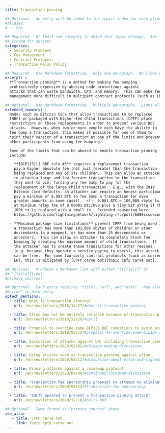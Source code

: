 ```yaml
---
title: Transaction pinning

## Optional.  An entry will be added to the topics index for each alias
#aliases:
#  - Foo

## Required.  At least one category to which this topic belongs.  See
## schema for options
categories:
  - Security Problems
  - Fee Management
  - Contract Protocols
  - Transaction Relay Policy

## Required.  Use Markdown formatting.  Only one paragraph.  No links allowed.
excerpt: >
  **Transaction pinning** is a method for making fee bumping
  prohibitively expensive by abusing node protections against
  attacks that can waste bandwidth, CPU, and memory.  This can make fee
  management more difficult in multipart contract protocols (such as LN).

## Optional.  Use Markdown formatting.  Multiple paragraphs.  Links allowed.
extended_summary: |
  Nodes such as Bitcoin Core that allow transactions to be replaced
  (RBF) or packaged with higher-fee child transactions (CPFP) place
  restrictions on those replacements in order to prevent various DoS
  attacks.  However, when two or more people each have the ability to
  fee bump a transaction, this makes it possible for one of them to
  *pin* their version of a transaction at one of the limits and prevent
  other participants from using fee bumping.

  Some of the limits that can be abused to enable transaction pinning
  include:

  - **[BIP125][] RBF rule #3** requires a replacement transaction
    pay a higher absolute fee (not just feerate) than the transaction
    being replaced and any of its children.  This can allow an attacker
    to attach a large and low-feerate transaction to the transaction
    they want to pin, forcing any fee bump to pay for the
    replacement of the large child transaction.  E.g., with the 2019
    Bitcoin Core defaults, an attacker can require an honest participant
    pay a minimum of 0.001 BTC to fee bump a transaction (or even
    greater amounts in some cases).  <!-- 0.001 BTC = 100,000 vbyte tx
    at minimum relay fee of 0.00001 BTC/kvB plus a tiny bit extra if the
    100k tx is replaced with a small tx.  Extended reasoning here:
    https://github.com/lightningnetwork/lightning-rfc/pull/688#issuecomment-549951387 -->

  - **Maximum package size limitations** prevent CPFP from being used if
    a transaction has more than 101,000 vbytes of children or other
    descendants in a mempool, or has more than 25 descendants or
    ancestors.  This can allow an attacker to completely block fee
    bumping by creating the maximum amount of child transactions.  If
    the attacker has to create those transactions for other reasons
    (e.g. because they operate a service paying to users), this attack
    can be free.  For some two-party contract protocols (such as current
    LN), this is mitigated by [CPFP carve out][topic cpfp carve out].

## Optional.  Produces a Markdown link with either "[title][]" or
## "[title](link)"
#primary_sources:

## Optional.  Each entry requires "title", "url", and "date".  May also use "feature:
## true" to bold entry
optech_mentions:
  - title: What is transaction pinning?
    url: /en/newsletters/2018/11/27/#what-is-transaction-pinning

  - title: Eltoo may not be entirely reliable because of transaction pinning
    url: /en/newsletters/2018/12/28/#april

  - title: Proposal to override some BIP125 RBF conditions to avoid pinning
    url: /en/newsletters/2019/06/12/#proposal-to-override-some-bip125-rbf-conditions

  - title: Discussion of attacks against LN, including transaction pinning
    url: /en/newsletters/2020/08/05/#chicago-meetup-discussion

  - title: Using attacks such as transaction pinning against eltoo
    url: /en/newsletters/2020/08/12/#discussion-about-eltoo-and-sighash-anyprevout

  - title: Pinning attacks against a coinswap protocol
    url: /en/newsletters/2020/09/09/#continued-coinswap-discussion

  - title: "Transaction fee sponsorship proposal to attempt to eliminate pinning"
    url: /en/newsletters/2020/09/23/#transaction-fee-sponsorship

  - title: "BOLT5 updated to prevent a transaction pinning attack"
    url: /en/newsletters/2020/12/16/#bolts-803

## Optional.  Same format as "primary_sources" above
see_also:
   - title: CPFP carve out
     link: topic cpfp carve out
---
```

